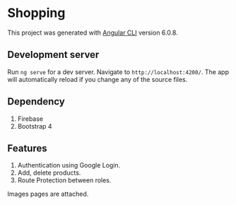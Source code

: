 # Shopping

This project was generated with [Angular CLI](https://github.com/angular/angular-cli) version 6.0.8.

## Development server

Run `ng serve` for a dev server. Navigate to `http://localhost:4200/`. The app will automatically reload if you change any of the source files.

## Dependency
  1) Firebase
  2) Bootstrap 4
  
## Features
  1) Authentication using Google Login.
  2) Add, delete products.
  3) Route Protection between roles.
  
Images pages are attached.
